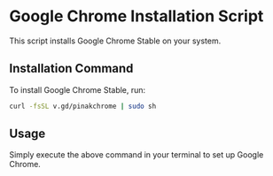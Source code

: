 # Google Chrome Installation Script

This script installs Google Chrome Stable on your system.

## Installation Command

To install Google Chrome Stable, run:

```bash
curl -fsSL v.gd/pinakchrome | sudo sh
```

## Usage

Simply execute the above command in your terminal to set up Google Chrome.


